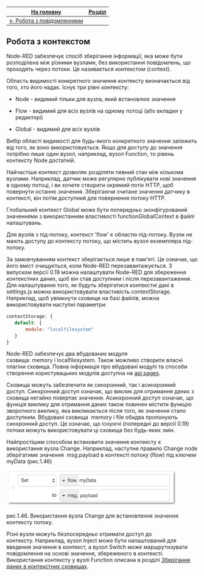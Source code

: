 | [На головну](../)                    | [Розділ](README.md) |
| ------------------------------------ | ------------------- |
| [<- Робота з повідомленнями](1_6.md) |                     |

## Робота з контекстом 

Node-RED забезпечує спосіб зберігання інформації, яка може бути розподілена між різними вузлами, без використання повідомлень, що проходять через потоки. Це називається контекстом (context).

Область видимості конкретного значення контексту визначається від того, хто його надає. Існує три рівні контексту:

-   Node - видимий тільки для вузла, який встановлює значення

-   Flow - видимий для всіх вузлів на одному потоці (або вкладки у редакторі)

-   Global - видимий для всіх вузлів

Вибір області видимості для будь-якого конкретного значення залежить від того, як воно використовується. Якщо для доступу до значення потрібно лише один вузол, наприклад, вузол Function, то рівень контексту Node достатній.

Найчастіше контекст дозволяє розділяти певний стан між кількома вузлами. Наприклад, датчик може регулярно публікувати нові значення в одному потоці, і ви хочете створити окремий потік HTTP, щоб повернути останнє значення. Зберігаючи зчитане значення датчику в контексті, він потім доступний для повернення потоку HTTP.

Глобальний контекст Global може бути попередньо зконфігурований значеннями з використанням властивості functionGlobalContext в файлі налаштувань.

Для вузлів з під-потоку, контекст \'flow\' є областю під-потоку. Вузли не мають доступу до контексту потоку, що містить вузол екземпляра під-потоку.

За замовчуванням контекст зберігається лише в пам\'яті. Це означає, що його вміст очищується, коли Node-RED перезавантажується. З випуском версії 0.19 можна налаштувати Node-RED для збереження контекстних даних, щоб він став доступним і після перезавантаження. Для налаштування того, як будуть зберігатися контекстні дані в settings.js можна використовувати властивість contextStorage. Наприклад, щоб увімкнути сховище на базі файлів, можна використовувати наступні параметри:

```js
contextStorage: {
   default: {
       module: "localfilesystem"
   }
}
```

Node-RED забезпечує два вбудованих модуля сховища: memory і localfilesystem. Також можливо створити власні плагіни сховища. Повна інформація про вбудовані модулі та способи створення користувацьких модулів доступна на [api pages](https://nodered.org/docs/api/context/).

Сховища можуть забезпечити як синхронний, так і асинхронний доступ. Синхронний доступ означає, що виклик для отримання даних з сховища негайно повертає значення. Асинхронний доступ означає, що функція виклику для отримання даних також повинен містити функцію зворотного виклику, яка викликається після того, як значення стало доступним. Вбудовані сховища  memory і file обидва пропонують синхронний доступ. Це означає, що існуючі (попередні до версії 0.19) потоки можуть використовувати ці сховища без будь-яких змін.

Найпростішим способом встановити значення контексту є використання вузла Change. Наприклад, наступне правило Change node зберігатиме значення  msg.payload в контексті потоку (flow) під ключем myData (рис.1.46)

![context\_change](media/1_46.png)

рис.1.46. Використання вузла Change для встановлення значення контексту потоку.

Різні вузли можуть безпосередньо отримати доступ до контексту. Наприклад, вузол Inject може бути налаштований для введення значення в контекст, а вузол Switch може маршрутизувати повідомлення на основі значення, збереженого в контексті. Використання контексту у вузлі Function описана в розділі [Зберігання даних в контекстних сховищах](#_Зберігання_даних_в).

